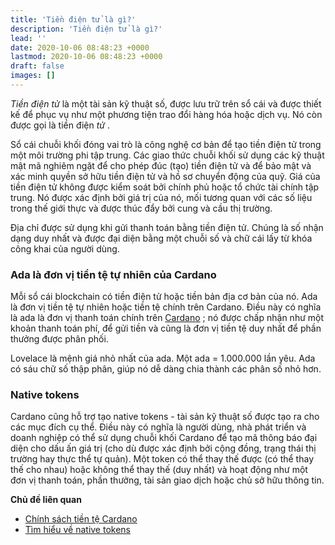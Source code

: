 ```yaml
---
title: 'Tiền điện tử là gì?'
description: 'Tiền điện tử là gì?'
lead: ''
date: 2020-10-06 08:48:23 +0000
lastmod: 2020-10-06 08:48:23 +0000
draft: false
images: []
---
```


*Tiền điện tử* là một tài sản kỹ thuật số, được lưu trữ trên sổ cái và được thiết kế để phục vụ như một phương tiện trao đổi hàng hóa hoặc dịch vụ. Nó còn được gọi là tiền điện *tử* .

Sổ cái chuỗi khối đóng vai trò là công nghệ cơ bản để tạo tiền điện tử trong một môi trường phi tập trung. Các giao thức chuỗi khối sử dụng các kỹ thuật mật mã nghiêm ngặt để cho phép đúc (tạo) tiền điện tử và để bảo mật và xác minh quyền sở hữu tiền điện tử và hồ sơ chuyển động của quỹ. Giá của tiền điện tử không được kiểm soát bởi chính phủ hoặc tổ chức tài chính tập trung. Nó được xác định bởi giá trị của nó, mối tương quan với các số liệu trong thế giới thực và được thúc đẩy bởi cung và cầu thị trường.

Địa chỉ được sử dụng khi gửi thanh toán bằng tiền điện tử. Chúng là số nhận dạng duy nhất và được đại diện bằng một chuỗi số và chữ cái lấy từ khóa công khai của người dùng.

### Ada là đơn vị tiền tệ tự nhiên của Cardano

Mỗi sổ cái blockchain có tiền điện tử hoặc tiền bản địa cơ bản của nó. Ada là đơn vị tiền tệ tự nhiên hoặc tiền tệ chính trên Cardano. Điều này có nghĩa là ada là đơn vị thanh toán chính trên [Cardano](https://cardano.org/) ; nó được chấp nhận như một khoản thanh toán phí, để gửi tiền và cũng là đơn vị tiền tệ duy nhất để phần thưởng được phân phối.

Lovelace là mệnh giá nhỏ nhất của ada. Một ada = 1.000.000 lần yêu. Ada có sáu chữ số thập phân, giúp nó dễ dàng chia thành các phân số nhỏ hơn.

### Native tokens

Cardano cũng hỗ trợ tạo native tokens - tài sản kỹ thuật số được tạo ra cho các mục đích cụ thể. Điều này có nghĩa là người dùng, nhà phát triển và doanh nghiệp có thể sử dụng chuỗi khối Cardano để tạo mã thông báo đại diện cho dấu ấn giá trị (cho dù được xác định bởi cộng đồng, trạng thái thị trường hay thực thể tự quản). Một token có thể thay thế được (có thể thay thế cho nhau) hoặc không thể thay thế (duy nhất) và hoạt động như một đơn vị thanh toán, phần thưởng, tài sản giao dịch hoặc chủ sở hữu thông tin.

**Chủ đề liên quan**

- [Chính sách tiền tệ Cardano](https://docs.cardano.org/explore-cardano/monetary-policy)
- [Tìm hiểu về native tokens](https://docs.cardano.org/native-tokens/learn)
